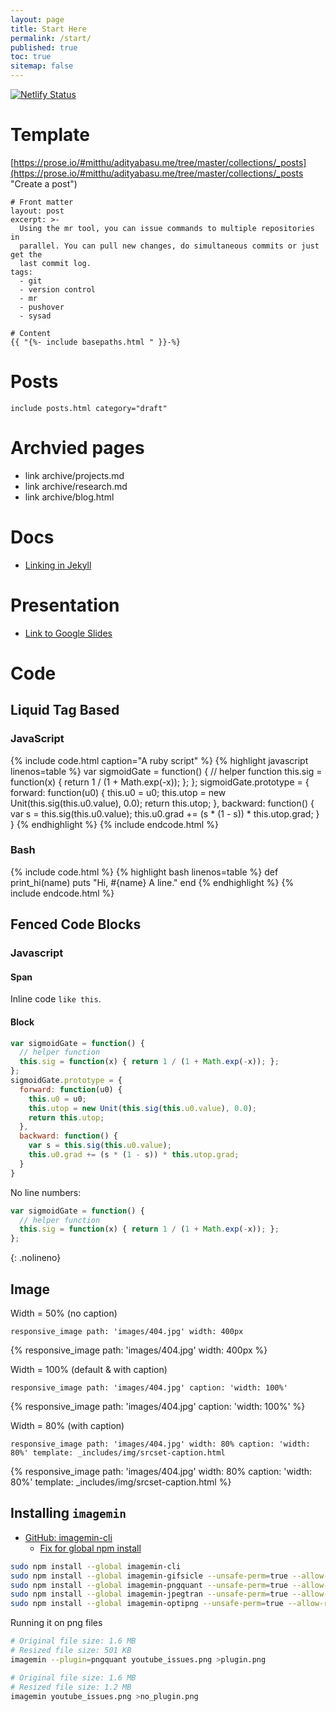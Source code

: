 ```yaml
---
layout: page
title: Start Here
permalink: /start/
published: true
toc: true
sitemap: false
---
```


[![Netlify Status](https://api.netlify.com/api/v1/badges/7f2d2399-781d-448b-a637-c3f64dccede5/deploy-status)](https://app.netlify.com/sites/adityabasu/deploys)

# Template
[https://prose.io/#mitthu/adityabasu.me/tree/master/collections/_posts](https://prose.io/#mitthu/adityabasu.me/tree/master/collections/_posts "Create a post")

```
# Front matter
layout: post
excerpt: >-
  Using the mr tool, you can issue commands to multiple repositories in
  parallel. You can pull new changes, do simultaneous commits or just get the
  last commit log.
tags:
  - git
  - version control
  - mr
  - pushover
  - sysad

# Content
{{ "{%- include basepaths.html " }}-%}
```


# Posts
```
include posts.html category="draft"
```

# Archvied pages
* link archive/projects.md
* link archive/research.md
* link archive/blog.html


# Docs
* [Linking in Jekyll](https://jekyllrb.com/docs/liquid/tags/#link)

# Presentation
- [Link to Google Slides](https://docs.google.com/presentation/d/e/2PACX-1vSnRWlYCYhHttURB1ZHugpTm2X2rc36oPuMAp-iNXJO55WLyjqHLdFVlvh1Kg5Pi-IBlF26PeAyW3kb/pub?start=false&loop=false&delayms=3000)

<!-- <iframe src="https://docs.google.com/presentation/d/e/2PACX-1vSnRWlYCYhHttURB1ZHugpTm2X2rc36oPuMAp-iNXJO55WLyjqHLdFVlvh1Kg5Pi-IBlF26PeAyW3kb/embed?start=false&loop=false&delayms=60000" frameborder="0" width="640" height="480" allowfullscreen="true" mozallowfullscreen="true" webkitallowfullscreen="true"></iframe> -->

# Code

## Liquid Tag Based

### JavaScript
{% include code.html caption="A ruby script" %}
{% highlight javascript linenos=table %}
var sigmoidGate = function() {
  // helper function
  this.sig = function(x) { return 1 / (1 + Math.exp(-x)); };
};
sigmoidGate.prototype = {
  forward: function(u0) {
    this.u0 = u0;
    this.utop = new Unit(this.sig(this.u0.value), 0.0);
    return this.utop;
  },
  backward: function() {
    var s = this.sig(this.u0.value);
    this.u0.grad += (s * (1 - s)) * this.utop.grad;
  }
}
{% endhighlight %}
{% include endcode.html %}

### Bash
{% include code.html %}
{% highlight bash linenos=table %}
def print_hi(name)
  puts "Hi, #{name} A line."
end
{% endhighlight %}
{% include endcode.html %}

## Fenced Code Blocks

### Javascript

#### Span
Inline code `like this`.

#### Block

```javascript
var sigmoidGate = function() {
  // helper function
  this.sig = function(x) { return 1 / (1 + Math.exp(-x)); };
};
sigmoidGate.prototype = {
  forward: function(u0) {
    this.u0 = u0;
    this.utop = new Unit(this.sig(this.u0.value), 0.0);
    return this.utop;
  },
  backward: function() {
    var s = this.sig(this.u0.value);
    this.u0.grad += (s * (1 - s)) * this.utop.grad;
  }
}
```

No line numbers:
```javascript
var sigmoidGate = function() {
  // helper function
  this.sig = function(x) { return 1 / (1 + Math.exp(-x)); };
};
```
{: .nolineno}

## Image
Width = 50% (no caption)
```
responsive_image path: 'images/404.jpg' width: 400px
```
{% responsive_image path: 'images/404.jpg' width: 400px %}

Width = 100% (default & with caption)
```
responsive_image path: 'images/404.jpg' caption: 'width: 100%'
```
{% responsive_image path: 'images/404.jpg' caption: 'width: 100%' %}


Width = 80% (with caption)
```
responsive_image path: 'images/404.jpg' width: 80% caption: 'width: 80%' template: _includes/img/srcset-caption.html
```
{% responsive_image path: 'images/404.jpg' width: 80% caption: 'width: 80%' template: _includes/img/srcset-caption.html %}


## Installing `imagemin`

* [GitHub: imagemin-cli](https://github.com/imagemin/imagemin-cli)
  * [Fix for global npm install](https://github.com/npm/npm/issues/17268)

```bash
sudo npm install --global imagemin-cli
sudo npm install --global imagemin-gifsicle --unsafe-perm=true --allow-root
sudo npm install --global imagemin-pngquant --unsafe-perm=true --allow-root
sudo npm install --global imagemin-jpegtran --unsafe-perm=true --allow-root
sudo npm install --global imagemin-optipng --unsafe-perm=true --allow-root
```

Running it on png files
```bash
# Original file size: 1.6 MB
# Resized file size: 501 KB
imagemin --plugin=pngquant youtube_issues.png >plugin.png

# Original file size: 1.6 MB
# Resized file size: 1.2 MB
imagemin youtube_issues.png >no_plugin.png
```
